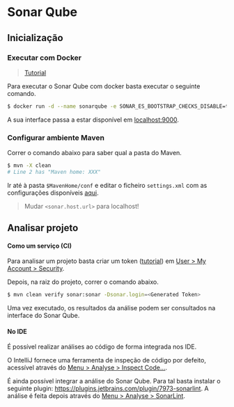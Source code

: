 # Sonar Qube



## Inicialização

### Executar com Docker

> [Tutorial](https://docs.sonarqube.org/latest/setup/get-started-2-minutes/)

Para executar o Sonar Qube com docker basta executar o seguinte comando.

```bash
$ docker run -d --name sonarqube -e SONAR_ES_BOOTSTRAP_CHECKS_DISABLE=true -p 9000:9000 sonarqube:latest
```

A sua interface passa a estar disponível em [localhost:9000](http://localhost:9000/).



### Configurar ambiente Maven

Correr o comando abaixo para saber qual a pasta do Maven.

```bash
$ mvn -X clean
# Line 2 has "Maven home: XXX"
```

Ir até à pasta `$MavenHome/conf` e editar o ficheiro `settings.xml` com as configurações disponíveis [aqui](https://docs.sonarqube.org/latest/analysis/scan/sonarscanner-for-maven/).

> Mudar `<sonar.host.url>` para localhost!



## Analisar projeto

#### Como um serviço (CI)

Para analisar um projeto basta criar um token ([tutorial](https://docs.sonarqube.org/latest/user-guide/user-token/)) em <u>User > My Account > Security</u>.

Depois, na raiz do projeto, correr o comando abaixo.

```bash
$ mvn clean verify sonar:sonar -Dsonar.login=<Generated Token>
```

Uma vez executado, os resultados da análise podem ser consultados na interface do Sonar Qube.



#### No IDE

É possível realizar análises ao código de forma integrada nos IDE.

O IntelliJ fornece uma ferramenta de inspeção de código por defeito, acessível através do <u>Menu > Analyse > Inspect Code...</u>.

É ainda possível integrar a análise do Sonar Qube. Para tal basta instalar o seguinte plugin: https://plugins.jetbrains.com/plugin/7973-sonarlint. A análise é feita depois através do <u>Menu > Analyse > SonarLint</u>.